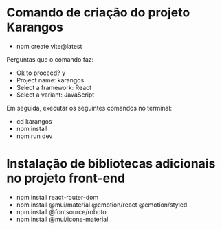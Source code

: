 # Comando de criação do projeto Karangos
* npm create vite@latest

Perguntas que o comando faz:
* Ok to proceed? y
* Project name: karangos
* Select a framework: React
* Select a variant: JavaScript

Em seguida, executar os seguintes comandos no terminal:
* cd karangos
* npm install
* npm run dev

# Instalação de bibliotecas adicionais no projeto front-end
* npm install react-router-dom
* npm install @mui/material @emotion/react @emotion/styled
* npm install @fontsource/roboto
* npm install @mui/icons-material
